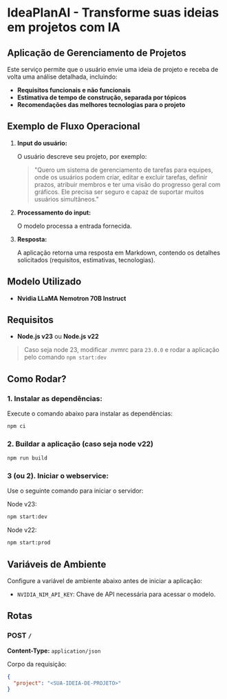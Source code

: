 # IdeaPlanAI - Transforme suas ideias em projetos com IA

## Aplicação de Gerenciamento de Projetos

Este serviço permite que o usuário envie uma ideia de projeto e receba de volta uma análise detalhada, incluindo:

- **Requisitos funcionais e não funcionais**
- **Estimativa de tempo de construção, separada por tópicos**
- **Recomendações das melhores tecnologias para o projeto**

## Exemplo de Fluxo Operacional

1. **Input do usuário:**

   O usuário descreve seu projeto, por exemplo:

   > "Quero um sistema de gerenciamento de tarefas para equipes, onde os usuários podem criar, editar e excluir tarefas, definir prazos, atribuir membros e ter uma visão do progresso geral com gráficos. Ele precisa ser seguro e capaz de suportar muitos usuários simultâneos."

2. **Processamento do input:**

   O modelo processa a entrada fornecida.

3. **Resposta:**

   A aplicação retorna uma resposta em Markdown, contendo os detalhes solicitados (requisitos, estimativas, tecnologias).

## Modelo Utilizado

- **Nvidia LLaMA Nemotron 70B Instruct**

## Requisitos

- **Node.js v23** ou **Node.js v22**

> Caso seja node 23, modificar .nvmrc para `23.0.0` e rodar a aplicação pelo comando `npm start:dev`

## Como Rodar?

### 1. Instalar as dependências:

Execute o comando abaixo para instalar as dependências:

```bash
npm ci
```

### 2. Buildar a aplicação (caso seja node v22)

```bash
npm run build
```

### 3 (ou 2). Iniciar o webservice:

Use o seguinte comando para iniciar o servidor:

Node v23:

```bash
npm start:dev
```

Node v22:

```bash
npm start:prod
```

## Variáveis de Ambiente

Configure a variável de ambiente abaixo antes de iniciar a aplicação:

- `NVIDIA_NIM_API_KEY`: Chave de API necessária para acessar o modelo.

## Rotas

### POST `/`

**Content-Type:** `application/json`

Corpo da requisição:

```json
{
  "project": "<SUA-IDEIA-DE-PROJETO>"
}
```
